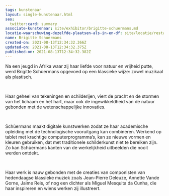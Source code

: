 ```yaml
---
tags: kunstenaar
layout: single-kunstenaar.html
seo:
  twitter:card: summary
associate-kunstenaar: site/exhibitor/brigitte-schuermans.md
locatie-waarschuwing-dezelfde-plaatsen-als-in-en-df: site/locatie/restaurant-hôtel-de-la-gare.md
name: Brigitte Schuermans
created-on: 2021-08-13T12:34:32.366Z
updated-on: 2021-08-13T12:34:32.375Z
published-on: 2021-08-13T12:34:32.382Z
---
```

<!--StartFragment-->

Na een jeugd in Afrika waar zij haar liefde voor natuur en vrijheid putte, werd Brigitte Schùermans opgevoed op een klassieke wijze: zowel muzikaal als plastisch.

 

Haar geheel van tekeningen en schilderijen, viert de pracht en de stormen van het lichaam en het hart, maar ook de ingewikkeldheid van de natuur gebonden met de wetenschappelijke innovaties.

 

Schùermans maakt digitale kunstwerken zodat ze haar academische opleiding met de technologische vooruitgang kan combineren. Werkend op tablet met krachtige computerprogramma’s, kan ze nieuwe vormen en kleuren gebruiken, dat met traditionele schilderkunst niet te bereiken zijn. Zo kan Schùermans kanten van de werkelijkheid uitbeelden die nooit werden ontdekt. 

 

Haar werk is nauw gebonden met de creaties van componisten van hedendaagse klassieke muziek zoals Jean-Pierre Deleuze, Annette Vande Gorne, Jaime Reis, of nog een dichter als Miguel Mesquita da Cunha, die haar inspireren en wiens werken zij illustreert. 



<!--EndFragment-->